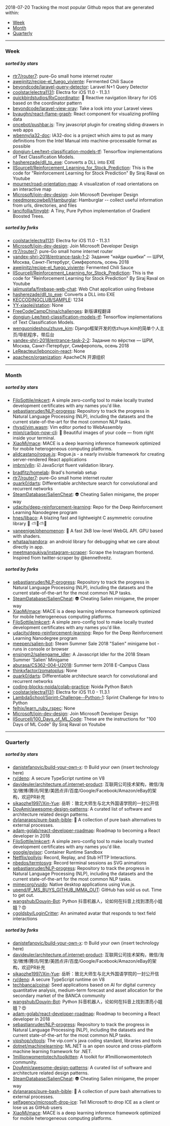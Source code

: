 2018-07-20
Tracking the most popular Github repos that are generated within: 
* [Week](https://github.com/polebug/github_trending_spider/blob/master/2018-07-20.md#week)
* [Month](https://github.com/polebug/github_trending_spider/blob/master/2018-07-20.md#month)
* [Quarterly](https://github.com/polebug/github_trending_spider/blob/master/2018-07-20.md#quarterly)
--- 
### Week 
##### sorted by stars 
* [rtr7/router7](https://github.com/rtr7/router7): pure-Go small home internet router
* [aweijnitz/recipe-el_fuego_viviente](https://github.com/aweijnitz/recipe-el_fuego_viviente): Fermented Chili Sauce
* [beyondcode/laravel-query-detector](https://github.com/beyondcode/laravel-query-detector): Laravel N+1 Query Detector
* [coolstar/electra1131](https://github.com/coolstar/electra1131): Electra for iOS 11.0 - 11.3.1
* [quickbirdstudios/RxCoordinator](https://github.com/quickbirdstudios/RxCoordinator): 🎌 Reactive navigation library for iOS based on the coordinator pattern
* [beyondcode/laravel-view-xray](https://github.com/beyondcode/laravel-view-xray): Take a look into your Laravel views
* [bvaughn/react-flame-graph](https://github.com/bvaughn/react-flame-graph): React component for visualizing profiling data
* [oncebot/pushbar.js](https://github.com/oncebot/pushbar.js): Tiny javascript plugin for creating sliding drawers in web apps
* [wbenny/ia32-doc](https://github.com/wbenny/ia32-doc): IA32-doc is a project which aims to put as many definitions from the Intel Manual into machine-processable format as possible
* [dongjun-Lee/text-classification-models-tf](https://github.com/dongjun-Lee/text-classification-models-tf): Tensorflow implementations of Text Classification Models.
* [hasherezade/dll_to_exe](https://github.com/hasherezade/dll_to_exe): Converts a DLL into EXE
* [llSourcell/Reinforcement_Learning_for_Stock_Prediction](https://github.com/llSourcell/Reinforcement_Learning_for_Stock_Prediction): This is the code for "Reinforcement Learning for Stock Prediction" By Siraj Raval on Youtube
* [mourner/road-orientation-map](https://github.com/mourner/road-orientation-map): A visualization of road orientations on an interactive map
* [Microsoft/join-dev-design](https://github.com/Microsoft/join-dev-design): Join Microsoft Developer Design
* [needmorecowbell/Hamburglar](https://github.com/needmorecowbell/Hamburglar): Hamburglar -- collect useful information from urls, directories, and files
* [lancifollia/tinygbt](https://github.com/lancifollia/tinygbt): A Tiny, Pure Python implementation of Gradient Boosted Trees.
##### sorted by forks 
* [coolstar/electra1131](https://github.com/coolstar/electra1131): Electra for iOS 11.0 - 11.3.1
* [Microsoft/join-dev-design](https://github.com/Microsoft/join-dev-design): Join Microsoft Developer Design
* [rtr7/router7](https://github.com/rtr7/router7): pure-Go small home internet router
* [yandex-shri-2018/entrance-task-1-2](https://github.com/yandex-shri-2018/entrance-task-1-2): Задание "найди ошибки" — ШРИ, Москва, Санкт-Петербург, Симферополь, осень 2018
* [aweijnitz/recipe-el_fuego_viviente](https://github.com/aweijnitz/recipe-el_fuego_viviente): Fermented Chili Sauce
* [llSourcell/Reinforcement_Learning_for_Stock_Prediction](https://github.com/llSourcell/Reinforcement_Learning_for_Stock_Prediction): This is the code for "Reinforcement Learning for Stock Prediction" By Siraj Raval on Youtube
* [ialimustafa/firebase-web-chat](https://github.com/ialimustafa/firebase-web-chat): Web Chat application using firebase
* [hasherezade/dll_to_exe](https://github.com/hasherezade/dll_to_exe): Converts a DLL into EXE
* [KECCODINGCLUB/SAMPLE](https://github.com/KECCODINGCLUB/SAMPLE): 1234
* [YY-xiaolei/station](https://github.com/YY-xiaolei/station): None
* [FreeCodeCampChina/challenges](https://github.com/FreeCodeCampChina/challenges): 新版课程翻译
* [dongjun-Lee/text-classification-models-tf](https://github.com/dongjun-Lee/text-classification-models-tf): Tensorflow implementations of Text Classification Models.
* [wenguonideshou/zhuye_kim](https://github.com/wenguonideshou/zhuye_kim): Django框架开发的仿zhuye.kim的简单个人主页/导航程序，带后台
* [yandex-shri-2018/entrance-task-2-2](https://github.com/yandex-shri-2018/entrance-task-2-2): Задание по вёрстке — ШРИ, Москва, Санкт-Петербург, Симферополь, осень 2018
* [LeReacteur/leboncoin-react](https://github.com/LeReacteur/leboncoin-react): None
* [apachecn/organization](https://github.com/apachecn/organization): ApacheCN  开源组织
--- 
### Month 
##### sorted by stars 
* [FiloSottile/mkcert](https://github.com/FiloSottile/mkcert): A simple zero-config tool to make locally trusted development certificates with any names you'd like.
* [sebastianruder/NLP-progress](https://github.com/sebastianruder/NLP-progress): Repository to track the progress in Natural Language Processing (NLP), including the datasets and the current state-of-the-art for the most common NLP tasks.
* [rhysd/vim.wasm](https://github.com/rhysd/vim.wasm): Vim editor ported to WebAssembly
* [mixn/carbon-now-cli](https://github.com/mixn/carbon-now-cli): 🎨 Beautiful images of your code — from right inside your terminal.
* [XiaoMi/mace](https://github.com/XiaoMi/mace): MACE is a deep learning inference framework optimized for mobile heterogeneous computing platforms.
* [alidcastano/rogue.js](https://github.com/alidcastano/rogue.js): Rogue.js -  a nearly invisible framework for creating server-rendered React applications
* [imbrn/v8n](https://github.com/imbrn/v8n): :ballot_box_with_check: JavaScript fluent validation library.
* [bradfitz/homelab](https://github.com/bradfitz/homelab): Brad's homelab setup
* [rtr7/router7](https://github.com/rtr7/router7): pure-Go small home internet router
* [quark0/darts](https://github.com/quark0/darts): Differentiable architecture search for convolutional and recurrent networks
* [SteamDatabase/SalienCheat](https://github.com/SteamDatabase/SalienCheat): 👽 Cheating Salien minigame, the proper way
* [udacity/deep-reinforcement-learning](https://github.com/udacity/deep-reinforcement-learning): Repo for the Deep Reinforcement Learning Nanodegree program
* [hnes/libaco](https://github.com/hnes/libaco): A blazing fast and lightweight C asymmetric coroutine library  💎 ⛅🚀⛅🌞
* [vaneenige/phenomenon](https://github.com/vaneenige/phenomenon): 🦄 A fast 2kB low-level WebGL API. GPU based with shaders.
* [whataa/pandora](https://github.com/whataa/pandora): an android library for debugging what we care about directly in app.
* [meetmangukiya/instagram-scraper](https://github.com/meetmangukiya/instagram-scraper): Scrape the Instagram frontend. Inspired from twitter-scraper by @kennethreitz.
##### sorted by forks 
* [sebastianruder/NLP-progress](https://github.com/sebastianruder/NLP-progress): Repository to track the progress in Natural Language Processing (NLP), including the datasets and the current state-of-the-art for the most common NLP tasks.
* [SteamDatabase/SalienCheat](https://github.com/SteamDatabase/SalienCheat): 👽 Cheating Salien minigame, the proper way
* [XiaoMi/mace](https://github.com/XiaoMi/mace): MACE is a deep learning inference framework optimized for mobile heterogeneous computing platforms.
* [FiloSottile/mkcert](https://github.com/FiloSottile/mkcert): A simple zero-config tool to make locally trusted development certificates with any names you'd like.
* [udacity/deep-reinforcement-learning](https://github.com/udacity/deep-reinforcement-learning): Repo for the Deep Reinforcement Learning Nanodegree program
* [meepen/salien-bot](https://github.com/meepen/salien-bot): Steam Summer Sale 2018 "Salien" minigame bot - runs in console or browser
* [ensingm2/saliengame_idler](https://github.com/ensingm2/saliengame_idler): A Javascript Idler for the 2018 Steam Summer 'Salien' Minigame
* [aburasa/CS362-004-U2018](https://github.com/aburasa/CS362-004-U2018): Summer term 2018 E-Campus Class
* [thinkxfactor/zomatoplus](https://github.com/thinkxfactor/zomatoplus): None
* [quark0/darts](https://github.com/quark0/darts): Differentiable architecture search for convolutional and recurrent networks
* [coding-blocks-noida/colab-practice](https://github.com/coding-blocks-noida/colab-practice): Noida Python Batch
* [coolstar/electra1131](https://github.com/coolstar/electra1131): Electra for iOS 11.0 - 11.3.1
* [LambdaSchool/Sprint-Challenge--Python-1](https://github.com/LambdaSchool/Sprint-Challenge--Python-1): Sprint Challenge for Intro to Python
* [felhix/learn_ruby_rspec](https://github.com/felhix/learn_ruby_rspec): None
* [Microsoft/join-dev-design](https://github.com/Microsoft/join-dev-design): Join Microsoft Developer Design
* [llSourcell/100_Days_of_ML_Code](https://github.com/llSourcell/100_Days_of_ML_Code): These are the instructions for "100 Days of ML Code" By Siraj Raval on Youtube
--- 
### Quarterly 
##### sorted by stars 
* [danistefanovic/build-your-own-x](https://github.com/danistefanovic/build-your-own-x): 🤓 Build your own (insert technology here)
* [ry/deno](https://github.com/ry/deno): A secure TypeScript runtime on V8
* [davideuler/architecture.of.internet-product](https://github.com/davideuler/architecture.of.internet-product): 互联网公司技术架构，微信/淘宝/微博/腾讯/阿里/美团点评/百度/Google/Facebook/Amazon/eBay的架构，欢迎PR补充
* [sikaozhe1997/Xin-Yue](https://github.com/sikaozhe1997/Xin-Yue): 岳昕：致北大师生与北大外国语学院的一封公开信
* [DovAmir/awesome-design-patterns](https://github.com/DovAmir/awesome-design-patterns): A curated list of software and architecture related design patterns.
* [dylanaraps/pure-bash-bible](https://github.com/dylanaraps/pure-bash-bible): 📖 A collection of pure bash alternatives to external processes.
* [adam-golab/react-developer-roadmap](https://github.com/adam-golab/react-developer-roadmap): Roadmap to becoming a React developer in 2018
* [FiloSottile/mkcert](https://github.com/FiloSottile/mkcert): A simple zero-config tool to make locally trusted development certificates with any names you'd like.
* [google/gvisor](https://github.com/google/gvisor): Container Runtime Sandbox
* [Netflix/pollyjs](https://github.com/Netflix/pollyjs): Record, Replay, and Stub HTTP Interactions.
* [nbedos/termtosvg](https://github.com/nbedos/termtosvg): Record terminal sessions as SVG animations
* [sebastianruder/NLP-progress](https://github.com/sebastianruder/NLP-progress): Repository to track the progress in Natural Language Processing (NLP), including the datasets and the current state-of-the-art for the most common NLP tasks.
* [mimecorg/vuido](https://github.com/mimecorg/vuido): Native desktop applications using Vue.js.
* [upend/IF_MS_BUYS_GITHUB_IMMA_OUT](https://github.com/upend/IF_MS_BUYS_GITHUB_IMMA_OUT): GitHub has sold us out. Time to get out.
* [wangshub/Douyin-Bot](https://github.com/wangshub/Douyin-Bot): Python 抖音机器人，论如何在抖音上找到漂亮小姐姐？😍 
* [cgoldsby/LoginCritter](https://github.com/cgoldsby/LoginCritter): An animated avatar that responds to text field interactions
##### sorted by forks 
* [danistefanovic/build-your-own-x](https://github.com/danistefanovic/build-your-own-x): 🤓 Build your own (insert technology here)
* [davideuler/architecture.of.internet-product](https://github.com/davideuler/architecture.of.internet-product): 互联网公司技术架构，微信/淘宝/微博/腾讯/阿里/美团点评/百度/Google/Facebook/Amazon/eBay的架构，欢迎PR补充
* [sikaozhe1997/Xin-Yue](https://github.com/sikaozhe1997/Xin-Yue): 岳昕：致北大师生与北大外国语学院的一封公开信
* [ry/deno](https://github.com/ry/deno): A secure TypeScript runtime on V8
* [techbanca/coinai](https://github.com/techbanca/coinai): Seed applications based on AI for digital currency quantitative analysis, medium-term forecast and asset allocation for the secondary market of the BANCA community
* [wangshub/Douyin-Bot](https://github.com/wangshub/Douyin-Bot): Python 抖音机器人，论如何在抖音上找到漂亮小姐姐？😍 
* [adam-golab/react-developer-roadmap](https://github.com/adam-golab/react-developer-roadmap): Roadmap to becoming a React developer in 2018
* [sebastianruder/NLP-progress](https://github.com/sebastianruder/NLP-progress): Repository to track the progress in Natural Language Processing (NLP), including the datasets and the current state-of-the-art for the most common NLP tasks.
* [vipshop/vjtools](https://github.com/vipshop/vjtools): The vip.com's java coding standard, libraries and tools
* [dotnet/machinelearning](https://github.com/dotnet/machinelearning): ML.NET is an open source and cross-platform machine learning framework for .NET.
* [1millionwomentotech/toolkitten](https://github.com/1millionwomentotech/toolkitten): A toolkit for #1millionwomentotech community.
* [DovAmir/awesome-design-patterns](https://github.com/DovAmir/awesome-design-patterns): A curated list of software and architecture related design patterns.
* [SteamDatabase/SalienCheat](https://github.com/SteamDatabase/SalienCheat): 👽 Cheating Salien minigame, the proper way
* [dylanaraps/pure-bash-bible](https://github.com/dylanaraps/pure-bash-bible): 📖 A collection of pure bash alternatives to external processes.
* [selfagency/microsoft-drop-ice](https://github.com/selfagency/microsoft-drop-ice): Tell Microsoft to drop ICE as a client or lose us as GitHub users
* [XiaoMi/mace](https://github.com/XiaoMi/mace): MACE is a deep learning inference framework optimized for mobile heterogeneous computing platforms.
